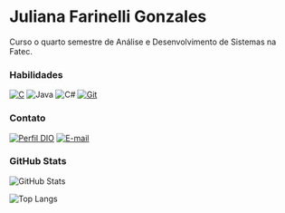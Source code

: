 # Juliana Farinelli Gonzales
 Curso o quarto semestre de Análise e Desenvolvimento de Sistemas na Fatec. 

### Habilidades

[![C](https://img.shields.io/badge/C-000?style=for-the-badge&logo=C)](https://git-scm.com/doc) 
![Java](https://img.shields.io/badge/Java-000?style=for-the-badge&logo=java)
![C#](https://img.shields.io/badge/CSharp-000?style=for-the-badge&logo=csharp)
[![Git](https://img.shields.io/badge/Git-000?style=for-the-badge&logo=git)](https://git-scm.com/doc) 


### Contato

[![Perfil DIO](https://img.shields.io/badge/-Meu%20Perfil%20na%20DIO-fcba03?style=for-the-badge)](https://www.dio.me/users/jugonzales2010)
[![E-mail](https://img.shields.io/badge/-Email-fff?style=for-the-badge&logo=gmail&logoColor=E94D5F)](mailto:ju-gonzales2010@hotmail.com)

### GitHub Stats
![GitHub Stats](https://github-readme-stats.vercel.app/api?username=JUHhhliana&theme=transparent&bg_color=000&border_color=fcba03&show_icons=true&icon_color=fcba03&title_color=fcba03&text_color=FFF)

![Top Langs](https://github-readme-stats-git-masterrstaa-rickstaa.vercel.app/api/top-langs/?username=JUHhhliana&layout=compact&bg_color=000&border_color=fcba03&title_color=fcba03&text_color=FFF)
